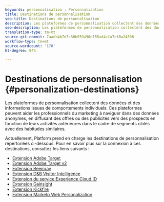 ```yaml
---
keywords: personnalisation ; Personnalisation
title: Destinations de personnalisation
seo-title: Destinations de personnalisation
description: Les plateformes de personnalisation collectent des données et des informations issues de comportements individuels. Ces plateformes peuvent aider les professionnels du marketing à naviguer dans des données anonymes, en diffusant des offres ou des publicités vers des prospects en fonction de leurs activités antérieures dans le cadre de segments ciblés avec des habitudes similaires.
seo-description: Les plateformes de personnalisation collectent des données et des informations issues de comportements individuels. Ces plateformes peuvent aider les professionnels du marketing à naviguer dans des données anonymes, en diffusant des offres ou des publicités vers des prospects en fonction de leurs activités antérieures dans le cadre de segments ciblés avec des habitudes similaires.
translation-type: tm+mt
source-git-commit: 7aadb4b7e7c36b659490d155ad4cfa7ef0a24306
workflow-type: tm+mt
source-wordcount: '170'
ht-degree: 94%

---
```



# Destinations de personnalisation {#personalization-destinations}

Les plateformes de personnalisation collectent des données et des informations issues de comportements individuels. Ces plateformes peuvent aider les professionnels du marketing à naviguer dans des données anonymes, en diffusant des offres ou des publicités vers des prospects en fonction de leurs activités antérieures dans le cadre de segments ciblés avec des habitudes similaires.

Actuellement, Platform prend en charge les destinations de personnalisation répertoriées ci-dessous. Pour en savoir plus sur la connexion à ces destinations, consultez les liens suivants :

* [Extension Adobe Target](./adobe-target.md)
* [Extension Adobe Target v2](./adobe-target-v2.md)
* [Extension Beemray](./beemray.md)
* [Extension D&amp;B Visitor Intelligence](./dnb.md)
* [Extension du service Experience Cloud ID](./adobe-ecid.md)
* [Extension Gainsight](./gainsight.md)
* [Extension Kickfire](./kickfire.md)
* [Extension Marketo Web Personalization](./marketo-web-personalization.md)
